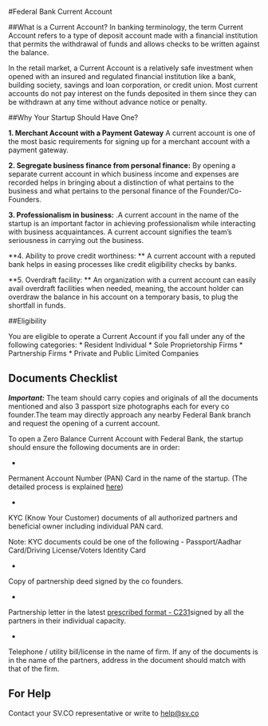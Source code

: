 
#Federal Bank Current Account


##What is a Current Account?
In banking terminology, the term Current Account refers to a type of deposit account made with a financial institution that permits the withdrawal of funds and allows checks to be written against the balance.

In the retail market, a Current Account is a relatively safe investment when opened with an insured and regulated financial institution like a bank, building society, savings and loan corporation, or credit union. Most current accounts do not pay interest on the funds deposited in them since they can be withdrawn at any time without advance notice or penalty.

##Why Your Startup Should Have One?

**1.	Merchant Account with a Payment Gateway**
A current account is one of the most basic requirements for signing up for a merchant account with a payment gateway.

**2.	Segregate business finance from personal finance:** 
By opening a separate current account in which business income and expenses are recorded helps in bringing about a distinction of what pertains to the business and what pertains to the personal finance of the Founder/Co-Founders. 

**3. Professionalism in business:** 
.A current account in the name of the startup is an important factor in achieving professionalism while interacting with business acquaintances. A current account signifies the team’s seriousness in carrying out the business.

**4. Ability to prove credit worthiness: **
A current account with a reputed bank helps in easing processes like credit eligibility checks by banks. 

**5. Overdraft facility: **
An organization with a current account can easily avail overdraft facilities when needed, meaning, the account holder can overdraw the balance in his account on a temporary basis, to plug the shortfall in funds. 



##Eligibility

You are eligible to operate a Current Account if you fall under any of the following categories:
* 
Resident Individual
* 
Sole Proprietorship Firms
* 
Partnership Firms
* 
Private and Public Limited Companies


## Documents Checklist

***Important:*** The team should carry copies and originals of all the documents mentioned and also 3 passport size photographs each for every co founder.The team may directly approach any nearby Federal Bank branch and request the opening of a current account. 


To open a Zero Balance Current Account with Federal Bank, the startup should ensure the following documents are in order:

* 
Permanent Account Number (PAN) Card in the name of the startup. 
(The detailed process is explained [here](http://goo.gl/vUXLpx))
 
* 
KYC (Know Your Customer) documents of all authorized partners and beneficial owner including individual PAN card. 

Note: KYC documents could be one of the following - Passport/Aadhar Card/Driving License/Voters Identity Card
 
* 
Copy of partnership deed signed by the co founders. 
 
* 
Partnership letter in the latest  [prescribed format - C231](https://goo.gl/SMBi6i)signed by all the partners in their individual capacity. 
 
* 
Telephone / utility bill/license in the name of firm.  If any of the documents is in the name of the partners, address in the document should match with that of the firm.   

## For Help

Contact your SV.CO representative or write to help@sv.co

